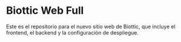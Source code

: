 # Biottic Web Full

Este es el repositorio para el nuevo sitio web de Biottic, que incluye el frontend, el backend y la configuración de despliegue.
